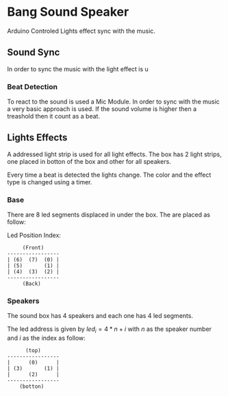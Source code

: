 # Bang Sound Speaker

Arduino Controled Lights effect sync with the music.

## Sound Sync

In order to sync the music with the light effect is u

### Beat Detection

To react to the sound is used a Mic Module. In order to sync with the music a very basic approach is used. If the sound volume is higher then a treashold then it count as a beat.

## Lights Effects

A addressed light strip is used for all light effects. The box has 2 light strips, one placed in botton of the box and other for all speakers.

Every time a beat is detected the lights change. The color and the effect type is changed using a timer. 

### Base

There are 8 led segments displaced in under the box. The are placed as follow:

Led Position Index:
```
     (Front)
-----------------
| (6)  (7)  (0) |
| (5)       (1) |
| (4)  (3)  (2) |
-----------------
     (Back)
```

### Speakers

The sound box has 4 speakers and each one has 4 led segments. 

The led address is given by $led_i = 4*n + i$ with $n$ as the speaker number and $i$ as the index as follow:

```
      (top)
-----------------
|      (0)      |
| (3)       (1) |
|      (2)      |
-----------------
    (botton)
```
